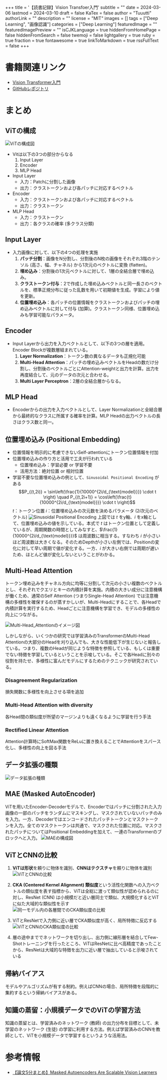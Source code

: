 +++
title = '【読書記録】Vision Transfoer入門'
subtitle = ""
date = 2024-03-06
lastmod = 2024-03-10
draft = false
KaTex = false
author = "Tuuutti"
authorLink = ""
description = ""
license = "MIT"
images = []
tags = ["Deep Learning", "画像認識"]
categories = ["Deep Learning"]
featuredImage = ""
featuredImagePreview = ""
isCJKLanguage = true
hiddenFromHomePage = false
hiddenFromSearch = false
twemoji = false
lightgallery = true
ruby = true
fraction = true
fontawesome = true
linkToMarkdown = true
rssFullText = false
+++

<!--more-->

# 書籍関連リンク
- [Vision Transformer入門](https://gihyo.jp/book/2022/978-4-297-13058-9)
- [GitHubレポジトリ](https://github.com/ghmagazine/vit_book)

# まとめ
## ViTの構成
![ViTの構成図](ViT_network.png "ViTの構成図")
- Vitは以下の3つの部分からなる
    1. Input Layer
    2. Encoder
    3. MLP Head
- Input Layer
    - 入力：Patchに分割した画像
    - 出力：クラストークンおよび各パッチに対応するベクトル
- Encoder
    - 入力：クラストークンおよび各パッチに対応するベクトル
    - 出力：クラストークン
- MLP Head
    - 入力：クラストークン
    - 出力：各クラスの確率 (多クラス分類)

## Input Layer
- 入力画像に対して、以下の4つの処理を実施
    1. **パッチ分割**：画像をN分割し、分割後のN枚の画像をそれぞれ3階のテンソル (高さ、幅、チャネル) から1次元のベクトルに変換 (flatten)。
    2. **埋め込み**：分割後の1次元ベクトルに対して、1層の全結合層で埋め込み。
    3. **クラストークン付与**：2で作成した埋め込みベクトルと同一長さのベクトルを、標準正規分布に従った乱数を用いて初期値を生成。学習により値を更新。
    4. **位置埋め込み**：各パッチの位置情報をクラストークンおよびパッチの埋め込みベクトルに対して付与 (加算)。クラストークン同様、位置埋め込みも学習可能なパラメータ。

## Encoder
- Input Layerから出力を入力ベクトルとして、以下の3つの層を適用。Encoder Blockが複数層組まれている。
    1. **Layer Normalization**：トークン数の異なるデータも正規化可能
    2. **Multi-Head Attention**：パッチの埋め込みベクトルをHeadの数だけ分割し、分割後のベクトルごとにAttention-weightと出力を計算。出力を再度結合して、元のデータの次元と合わせる。
    3. **Multi Layer Perceptron**：2層の全結合層からなる。

## MLP Head
- Encoderからの出力を入力ベクトルとして、Layer Normalizationと全結合層から最終的なクラスに所属する確率を計算。MLP Headの出力ベクトルの長さはクラス数と同一。

## 位置埋め込み (Positional Embedding)
- 位置情報を明示的に考慮できないSelf-attentionにトークン位置情報を付加
- 位置埋め込みの作り方と活用で工夫が行われている
    - 位置埋め込み：学習必要 or 学習不要
    - 活用方法：絶対位置 or 相対位置
- 学習不要な位置埋め込みの例として、`Sinusoidal Positional Encoding` がある
$$P_{(t,2i)} = \sin\left(\frac{1}{10000^{2i/d_{\text{model}}}} \cdot t \right) \quad P_{(t,2i+1)} = \cos\left(\frac{t}{10000^{2i/d_{\text{model}}}} \cdot t \right)$$
$t$：トークン位置
$i$：位置埋め込みの次元数を決めるパラメータ ($2i$次元のベクトル)
![Sinusoidal Positional Encoding](Sinusoidal_Positional_Encoding.png "Sinusoidal Positional Encoding")
上図では $t$ をy軸、$i$ をx軸として、位置埋め込みの値を示している。本式で $t$ はトークン位置として定義しているが、周期関数の時間としてみなすと、$\frac{1}{10000^{2i/d_{\text{model}}}}$ は周波数に相当する。すなわち $i$ が小さいほど周波数は大きくなる。そのためDepthが小さい左側では、Positionの変化に対して早い周期で値が変化する。一方、$i$ が大きい右側では周期が遅いため、ほとんど値が変化しないということがわかる。

## Multi-Head Attention
トークン埋め込みをチャネル方向に均等に分割して次元の小さい複数のベクトルとし、それぞれでクエリとキーの内積計算を実施。内積の大きい成分に注意機構が働くため、通常のSelf Attention (つまりSingle-Head Attention) では注意機構の多様性を確保するのが蒸すかしいが、Multi-Headにすることで、各Headで内積計算を実行するため、Headごとに注意機構を学習でき、モデルの多様性の向上につながる。

![Multi-Head_Attentionのイメージ図](Multi-Head_Attention.png "Multi-Head_Attentionのイメージ図")

しかしながら、いくつかの研究では学習済みのTransformerのMulti-Head Attentionの大部分のHeadを刈り込んでも、大きな性能低下が生じないと報告している。つまり、複数のHeadが同じような特徴を参照している、もしくは重要でない特徴を学習しているということを示唆している。そこで各Headに別々の役割を持たせ、多様性に富んだモデルにするためのテクニックが研究されている。

### Disagreement Regularization
損失関数に多様性を向上させる項を追加

### Multi-Head Attention with diversity
各Head間の類似度が所望のマージンよりも遠くなるように学習を行う手法

### Rectified Linear Attention
Attention計算時にSoftMax関数をReLuに置き換えることでAttentionをスパース化し、多様性の向上を図る手法

## データ拡張の種類
![データ拡張の種類](data_augmentation.png "データ拡張の種類")

## MAE (Masked AutoEncoder)
ViTを用いたEncoder-Decoderモデルで、Encoderではパッチに分割された入力画像の一部のパッチをランダムにマスキングし、マスクされていないパッチのみを入力。一方、Decoderではエンコードされたパッチトークンとマスクトークンを入力。全てのマスクトークンは共通で、マスクされた位置に対応。マスクされたパッチについてはPositional Embeddingを加えて、一連のTransformerのブロックへと入力。
![MAEの構成図](MAE.png "MAEの構成図")

## ViTとCNNの比較
1. **ViTは形状**を頼りに物体を識別、**CNNはテクスチャ**を頼りに物体を識別
![ViTとCNNの比較](ViT_CNN_comparison.png "ViTとCNNの比較")

2. **CKA (Centered Kernel Alignment) 類似度**という活性化関数への入力ベクトルの類似度を表す指標から、ViTは全総に渡って類似性が認められるのに対し、ResNet (CNN) は小規模だと近い層同士で類似、大規模化するとViTに似た大域的な類似性を示す
![同一モデル内の各層間でのCKA類似度の比較](CKA_similarity.png "同一モデル内の各層間でのCKA類似度の比較")

3. ViTとResNetで入力側に近い層でCKA類似度が高く、局所特徴に反応する
![ViTとCNNのCKA類似度の比較](ViT_CNN_comparison_on_CKA.png "ViTとCNNのCKA類似度の比較")

4. 層の途中まででネットワークを切り出し、出力側に線形層を結合してFew-Shotトレーニングを行ったところ、ViTはResNetに比べ高精度であったことから、ResNetは大域的な特徴を出力に近い層で抽出していると示唆されている

## 帰納バイアス
モデルやアルゴリズムが有する制約。例えばCNNの場合、局所特徴を段階的に集約するという帰納バイアスがある。

## 知識の蒸留：小規模データでのViTの学習方法 
知識の蒸留とは、学習済みのネットワーク (教師) の出力分布を目標として、未学習のネットワーク (生徒) の学習に利用する方法。例えば学習済みのCNNを教師として、ViTを小規模データで学習するというような活用法。

# 参考情報
- [【論文5分まとめ】Masked Autoencoders Are Scalable Vision Learners](https://zenn.dev/takoroy/articles/98400e156576df)
